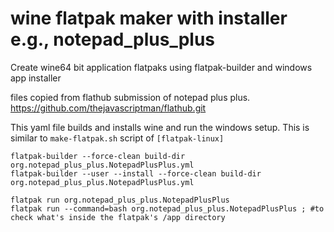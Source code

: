 # wine flatpak maker with installer e.g., notepad_plus_plus
Create wine64 bit application flatpaks using flatpak-builder and windows app installer

files copied from flathub submission of notepad plus plus.
https://github.com/thejavascriptman/flathub.git

This yaml file builds and installs wine and run the windows setup.
This is similar to `make-flatpak.sh` script of `[flatpak-linux]`

```
flatpak-builder --force-clean build-dir org.notepad_plus_plus.NotepadPlusPlus.yml 
flatpak-builder --user --install --force-clean build-dir org.notepad_plus_plus.NotepadPlusPlus.yml

flatpak run org.notepad_plus_plus.NotepadPlusPlus
flatpak run --command=bash org.notepad_plus_plus.NotepadPlusPlus ; #to check what's inside the flatpak's /app directory
```
